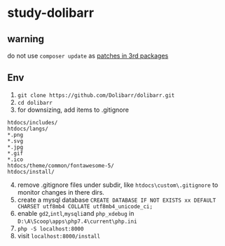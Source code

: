 # study-dolibarr

## warning
do not use `composer update` as [patches in 3rd packages](https://github.com/Dolibarr/dolibarr/pull/11224)

## Env

1. `git clone https://github.com/Dolibarr/dolibarr.git`
2. `cd dolibarr`
3. for downsizing, add items to .gitignore
```
htdocs/includes/
htdocs/langs/
*.png
*.svg
*.jpg
*.gif
*.ico
htdocs/theme/common/fontawesome-5/
htdocs/install/
```
4. remove .gitignore files under subdir, like `htdocs\custom\.gitignore` to monitor changes in there dirs.
5. create a mysql database `CREATE DATABASE IF NOT EXISTS xx DEFAULT CHARSET utf8mb4 COLLATE utf8mb4_unicode_ci;`
6. enable `gd2`,`intl`,`mysqli`and `php_xdebug` in `D:\A\Scoop\apps\php7.4\current\php.ini`
7. `php -S localhost:8000`
8. visit `localhost:8000/install`

